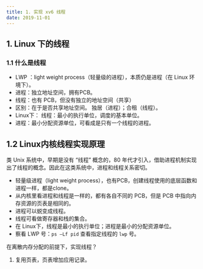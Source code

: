 ```yaml
---
title: 1. 实现 xv6 线程
date: 2019-11-01
---
```


## 1. Linux 下的线程

### 1.1 什么是线程

- LWP ：light weight process（轻量级的进程），本质仍是进程（在 Linux 环境下）。
- 进程：独立地址空间，拥有PCB。
- 线程：也有 PCB，但没有独立的地址空间（共享）
- 区别：在于是否共享地址空间。 独居（进程）；合租（线程）。
- Linux下： 线程：最小的执行单位，调度的基本单位。
- 进程：最小分配资源单位，可看成是只有一个线程的进程。

## 1.2 Linux内核线程实现原理

类 Unix 系统中，早期是没有 “线程” 概念的，80 年代才引入，借助进程机制实现出了线程的概念。因此在这类系统中，进程和线程关系密切。

- 轻量级进程（light weight process），也有PCB，创建线程使用的底层函数和进程一样，都是clone。
- 从内核里看进程和线程是一样的，都有各自不同的 PCB，但是 PCB 中指向内存资源的页表是相同的。
- 进程可以蜕变成线程。
- 线程可看做寄存器和栈的集合。
- 在 Linux下，线程是最小的执行单位；进程是最小的分配资源单位。
- 察看 LWP 号：`ps –Lf pid` 查看指定线程的 `lwp` 号。

在离散内存分配的前提下，实现线程？ 

1. 复用页表，页表增加应用记录。

